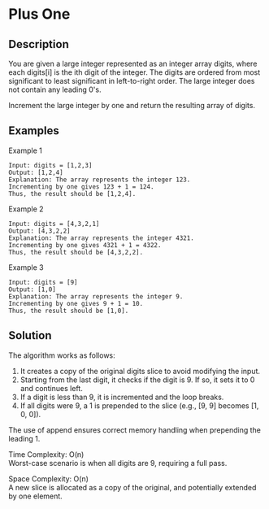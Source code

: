 # Plus One

## Description
You are given a large integer represented as an integer array digits, where each digits[i] is the ith digit of the integer. The digits are ordered from most significant to least significant in left-to-right order. The large integer does not contain any leading 0's.

Increment the large integer by one and return the resulting array of digits.

## Examples
Example 1
~~~
Input: digits = [1,2,3]
Output: [1,2,4]
Explanation: The array represents the integer 123.
Incrementing by one gives 123 + 1 = 124.
Thus, the result should be [1,2,4].
~~~

Example 2
~~~
Input: digits = [4,3,2,1]
Output: [4,3,2,2]
Explanation: The array represents the integer 4321.
Incrementing by one gives 4321 + 1 = 4322.
Thus, the result should be [4,3,2,2].
~~~

Example 3
~~~
Input: digits = [9]
Output: [1,0]
Explanation: The array represents the integer 9.
Incrementing by one gives 9 + 1 = 10.
Thus, the result should be [1,0].
~~~

## Solution
The algorithm works as follows:   
1. It creates a copy of the original digits slice to avoid modifying the input.
2. Starting from the last digit, it checks if the digit is 9. If so, it sets it to 0 and continues left.
3. If a digit is less than 9, it is incremented and the loop breaks.
4. If all digits were 9, a 1 is prepended to the slice (e.g., [9, 9] becomes [1, 0, 0]).

The use of append ensures correct memory handling when prepending the leading 1.

Time Complexity: O(n)   
Worst-case scenario is when all digits are 9, requiring a full pass.

Space Complexity: O(n)   
A new slice is allocated as a copy of the original, and potentially extended by one element.